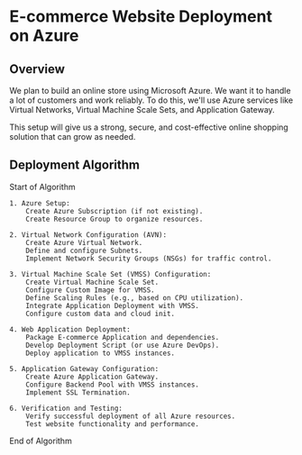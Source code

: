 #   E-commerce Website Deployment on Azure

##   Overview
We plan to build an online store using Microsoft Azure. We want it to handle a lot of customers and work reliably. To do this, we'll use Azure services like Virtual Networks, Virtual Machine Scale Sets, and Application Gateway. 

This setup will give us a strong, secure, and cost-effective online shopping solution that can grow as needed.
##   Deployment Algorithm

Start of Algorithm


    1. Azure Setup:
        Create Azure Subscription (if not existing).
        Create Resource Group to organize resources.

    2. Virtual Network Configuration (AVN):
        Create Azure Virtual Network.
        Define and configure Subnets.
        Implement Network Security Groups (NSGs) for traffic control.

    3. Virtual Machine Scale Set (VMSS) Configuration:
        Create Virtual Machine Scale Set.
        Configure Custom Image for VMSS.
        Define Scaling Rules (e.g., based on CPU utilization).
        Integrate Application Deployment with VMSS.
        Configure custom data and cloud init.

    4. Web Application Deployment:
        Package E-commerce Application and dependencies.
        Develop Deployment Script (or use Azure DevOps).
        Deploy application to VMSS instances.

    5. Application Gateway Configuration:
        Create Azure Application Gateway.
        Configure Backend Pool with VMSS instances.
        Implement SSL Termination.

    6. Verification and Testing:
        Verify successful deployment of all Azure resources.
        Test website functionality and performance.

End of Algorithm
